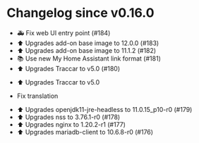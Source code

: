 # Changelog since v0.16.0
- 🚑 Fix web UI entry point (#184) 
- ⬆️ Upgrades add-on base image to 12.0.0 (#183) 
- ⬆️ Upgrades add-on base image to 11.1.2 (#182) 
- 📚 Use new My Home Assistant link format (#181) 
- ⬆️ Upgrades Traccar to v5.0 (#180)

* ⬆️ Upgrades Traccar to v5.0

* Fix translation 
- ⬆️ Upgrades openjdk11-jre-headless to 11.0.15_p10-r0 (#179) 
- ⬆️ Upgrades nss to 3.76.1-r0 (#178) 
- ⬆️ Upgrades nginx to 1.20.2-r1 (#177) 
- ⬆️ Upgrades mariadb-client to 10.6.8-r0 (#176) 
